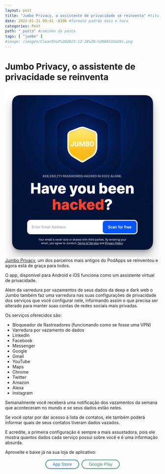 ```yaml
---
layout: post
title: "Jumbo Privacy, o assistente de privacidade se reinventa" #titulo para a barra de enderecos
date: 2023-01-31 09:41 -0300 #formato padrão data e hora
categories: Post
path: "_posts" #caminho da pasta
tags: [ "jumbo" ]
#image: /images/CleanShot%202023-12-28%20—%2009h35m29s.png
---
```


# Jumbo Privacy, o assistente de privacidade se reinventa
![](/images/jumbo-privacy-hacked.png)
[Jumbo Privacy](https://subscriptions.jumboprivacy.com/referrals/552d4804-3c26-470a-b2a3-772d6258285b), um dos parceiros mais antigos do PodApps se reinventou e agora está de graça para todos.

O app, disponível para Android e iOS funciona como um assistente virtual de privacidade.

Além da varredura por vazamentos de seus dados da deep e dark web o Jumbo também faz uma varredura nas suas configurações de privacidade dos serviços que você configurar nele, informando assim o que precisa ser alterado para manter suas contas de redes sociais mais privadas.

Os serviços oferecidos são:
- Bloqueador de Rastreadores (funcionando como se fosse uma VPN)
- Varredura por vazamento de dados
- LinkedIn
- Facebook
- Messenger
- Google
- Gmail
- YouTube
- Maps
- Chrome
- Twitter
- Amazon
- Alexa
- Instagram

Semanalmente você receberá uma notificação dos vazamentos da semana que aconteceram no mundo e se seus dados estão neles.

Se você optar por dar acesso à lista de contatos, ele também poderá informar quais de seus contatos tiveram dados vazados.

E acredite, a primeira configuração é sempre a mais assustadora, pois ele mostra quantos dados cada serviço possui sobre você e é uma informação absurda.

Aproveite e baixe já na sua loja de aplicativo:
<html>
    <style>
    .button {
      border: none;
      color: white;
      padding: 5px 22px;
      text-align: center;
      text-decoration: none;
      display: inline-block;
      font-size: 14px;
      margin: 2px 2px;
      transition-duration: 0.4s;
      cursor: pointer;
    }
    /*Botão Apple*/
    .button2 {
      background-color: white; 
      color: #2A78C9; 
      border: 2px solid #2A78C9;
      border-radius: 100px;
    } 
    .button2:hover {
      background-color: #2A78C9;
      color: white;
    } 
    /*Botão Google*/    
    .button3 {
      background-color: white; 
      color: #3B8C6D; 
      border: 2px solid #3B8C6D;
      border-radius: 100px;
    }    
    .button3:hover {
      background-color: #3B8C6D;
      color: white;
    }
    </style>
<div>
<center>
    <button class="button button2" target="_blank" onclick="window.location.href='https://apps.apple.com/br/app/jumbo/id1454039975?';">App Store</button>
    <button class="button button3" target="_blank" onclick="window.location.href='https://play.google.com/store/apps/details?id=com.jumboprivacy&hl=pt_BR&gl=US&pli=1';">Google Play</button>
    </center>
</div>

<BR>
</html>
